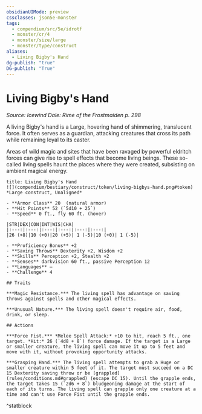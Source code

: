 ```yaml
---
obsidianUIMode: preview
cssclasses: json5e-monster
tags:
  - compendium/src/5e/idrotf
  - monster/cr/4
  - monster/size/large
  - monster/type/construct
aliases:
  - Living Bigby's Hand
dg-publish: "true"
DG-publish: "True"
---
```

# Living Bigby's Hand
*Source: Icewind Dale: Rime of the Frostmaiden p. 298*  

A living Bigby's hand is a Large, hovering hand of shimmering, translucent force. It often serves as a guardian, attacking creatures that cross its path while remaining loyal to its caster.

Areas of wild magic and sites that have been ravaged by powerful eldritch forces can give rise to spell effects that become living beings. These so-called living spells haunt the places where they were created, subsisting on ambient magical energy.

```ad-statblock
title: Living Bigby's Hand
![](compendium/bestiary/construct/token/living-bigbys-hand.png#token)
*Large construct, Unaligned*

- **Armor Class** 20  (natural armor)
- **Hit Points** 52 (`5d10 + 25`)
- **Speed** 0 ft., fly 60 ft. (hover)

|STR|DEX|CON|INT|WIS|CHA|
|:---:|:---:|:---:|:---:|:---:|:---:|
|26 (+8)|10 (+0)|20 (+5)| 1 (-5)|10 (+0)| 1 (-5)|

- **Proficiency Bonus** +2
- **Saving Throws** Dexterity +2, Wisdom +2
- **Skills** Perception +2, Stealth +2
- **Senses** darkvision 60 ft., passive Perception 12
- **Languages** —
- **Challenge** 4

## Traits

***Magic Resistance.*** The living spell has advantage on saving throws against spells and other magical effects.

***Unusual Nature.*** The living spell doesn't require air, food, drink, or sleep.

## Actions

***Force Fist.*** *Melee Spell Attack:* +10 to hit, reach 5 ft., one target. *Hit:* 26 (`4d8 + 8`) force damage. If the target is a Large or smaller creature, the living spell can move it up to 5 feet and move with it, without provoking opportunity attacks.

***Grasping Hand.*** The living spell attempts to grab a Huge or smaller creature within 5 feet of it. The target must succeed on a DC 15 Dexterity saving throw or be [grappled](rules/conditions.md#grappled) (escape DC 15). Until the grapple ends, the target takes 15 (`2d6 + 8`) bludgeoning damage at the start of each of its turns. The living spell can grapple only one creature at a time and can't use Force Fist until the grapple ends.
```
^statblock